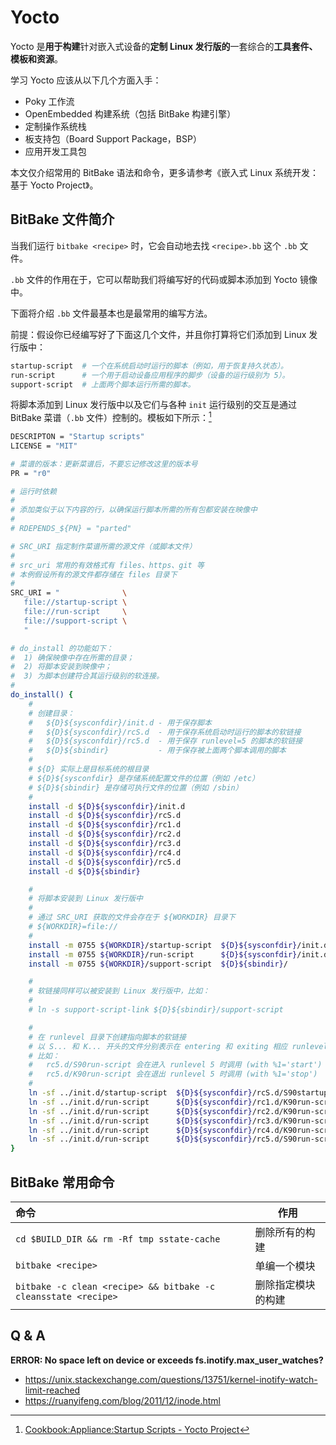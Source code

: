 # Yocto


Yocto 是**用于构建**针对嵌入式设备的**定制 Linux 发行版的**一套综合的**工具套件、模板和资源**。

学习 Yocto 应该从以下几个方面入手：

- Poky 工作流
- OpenEmbedded 构建系统（包括 BitBake 构建引擎）
- 定制操作系统栈
- 板支持包（Board Support Package，BSP）
- 应用开发工具包

本文仅介绍常用的 BitBake 语法和命令，更多请参考《嵌入式 Linux 系统开发：基于 Yocto Project》。

## BitBake 文件简介

当我们运行 `bitbake <recipe>` 时，它会自动地去找 `<recipe>.bb` 这个 `.bb` 文件。

`.bb` 文件的作用在于，它可以帮助我们将编写好的代码或脚本添加到 Yocto 镜像中。

下面将介绍 `.bb` 文件最基本也是最常用的编写方法。

前提：假设你已经编写好了下面这几个文件，并且你打算将它们添加到 Linux 发行版中：

```bash
startup-script  # 一个在系统启动时运行的脚本（例如，用于恢复持久状态）。
run-script      # 一个用于启动设备应用程序的脚步（设备的运行级别为 5）。
support-script  # 上面两个脚本运行所需的脚本。
```

将脚本添加到 Linux 发行版中以及它们与各种 `init` 运行级别的交互是通过 BitBake 菜谱（`.bb` 文件）控制的。模板如下所示：[^ref-cite-1]

```bash
DESCRIPTON = "Startup scripts"
LICENSE = "MIT"

# 菜谱的版本：更新菜谱后，不要忘记修改这里的版本号
PR = "r0"

# 运行时依赖
#
# 添加类似于以下内容的行，以确保运行脚本所需的所有包都安装在映像中
#
# RDEPENDS_${PN} = "parted"

# SRC_URI 指定制作菜谱所需的源文件（或脚本文件）
#
# src_uri 常用的有效格式有 files、https、git 等
# 本例假设所有的源文件都存储在 files 目录下
#
SRC_URI = "              \
   file://startup-script \
   file://run-script     \
   file://support-script \
   "

# do_install 的功能如下：
#  1) 确保映像中存在所需的目录；
#  2) 将脚本安装到映像中；
#  3) 为脚本创建符合其运行级别的软连接。
#
do_install() {
    #
    # 创建目录：
    #   ${D}${sysconfdir}/init.d - 用于保存脚本
    #   ${D}${sysconfdir}/rcS.d  - 用于保存系统启动时运行的脚本的软链接
    #   ${D}${sysconfdir}/rc5.d  - 用于保存 runlevel=5 的脚本的软链接
    #   ${D}${sbindir}           - 用于保存被上面两个脚本调用的脚本
    #
    # ${D} 实际上是目标系统的根目录
    # ${D}${sysconfdir} 是存储系统配置文件的位置（例如 /etc）
    # ${D}${sbindir} 是存储可执行文件的位置（例如 /sbin）
    #
    install -d ${D}${sysconfdir}/init.d
    install -d ${D}${sysconfdir}/rcS.d
    install -d ${D}${sysconfdir}/rc1.d
    install -d ${D}${sysconfdir}/rc2.d
    install -d ${D}${sysconfdir}/rc3.d
    install -d ${D}${sysconfdir}/rc4.d
    install -d ${D}${sysconfdir}/rc5.d
    install -d ${D}${sbindir}

    #
    # 将脚本安装到 Linux 发行版中
    #
    # 通过 SRC_URI 获取的文件会存在于 ${WORKDIR} 目录下
    # ${WORKDIR}=file://
    #
    install -m 0755 ${WORKDIR}/startup-script  ${D}${sysconfdir}/init.d/
    install -m 0755 ${WORKDIR}/run-script      ${D}${sysconfdir}/init.d/
    install -m 0755 ${WORKDIR}/support-script  ${D}${sbindir}/

    #
    # 软链接同样可以被安装到 Linux 发行版中，比如：
    #
    # ln -s support-script-link ${D}${sbindir}/support-script

    #
    # 在 runlevel 目录下创建指向脚本的软链接
    # 以 S... 和 K... 开头的文件分别表示在 entering 和 exiting 相应 runlevel 时会被调用的脚本
    # 比如：
    #   rc5.d/S90run-script 会在进入 runlevel 5 时调用 (with %1='start')
    #   rc5.d/K90run-script 会在退出 runlevel 5 时调用 (with %1='stop')
    #
    ln -sf ../init.d/startup-script  ${D}${sysconfdir}/rcS.d/S90startup-script
    ln -sf ../init.d/run-script      ${D}${sysconfdir}/rc1.d/K90run-script
    ln -sf ../init.d/run-script      ${D}${sysconfdir}/rc2.d/K90run-script
    ln -sf ../init.d/run-script      ${D}${sysconfdir}/rc3.d/K90run-script
    ln -sf ../init.d/run-script      ${D}${sysconfdir}/rc4.d/K90run-script
    ln -sf ../init.d/run-script      ${D}${sysconfdir}/rc5.d/S90run-script
}
```

## BitBake 常用命令

| 命令                                                         | 作用               |
| :----------------------------------------------------------- | ------------------ |
| `cd $BUILD_DIR && rm -Rf tmp sstate-cache`                   | 删除所有的构建     |
| `bitbake <recipe>`                                           | 单编一个模块       |
| `bitbake -c clean <recipe> && bitbake -c cleansstate <recipe>` | 删除指定模块的构建 |

## Q & A

**ERROR: No space left on device or exceeds fs.inotify.max_user_watches?**

- <https://unix.stackexchange.com/questions/13751/kernel-inotify-watch-limit-reached>
- <https://ruanyifeng.com/blog/2011/12/inode.html>

[^ref-cite-1]: [Cookbook:Appliance:Startup Scripts - Yocto Project](https://wiki.yoctoproject.org/wiki/Cookbook:Appliance:Startup_Scripts)
